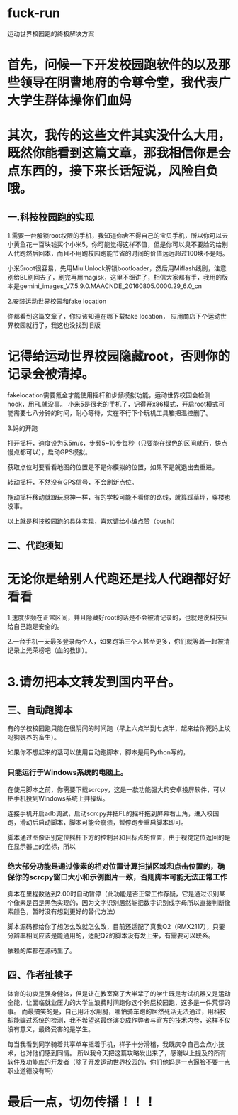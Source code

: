 # fuck-run
运动世界校园跑的终极解决方案

# 首先，问候一下开发校园跑软件的以及那些领导在阴曹地府的令尊令堂，我代表广大学生群体操你们血妈

# 其次，我传的这些文件其实没什么大用，既然你能看到这篇文章，那我相信你是会点东西的，接下来长话短说，风险自负哦。

## 一.科技校园跑的实现

1.需要一台解锁root权限的手机，我知道你舍不得自己的宝贝手机，所以你可以去小黄鱼花一百块钱买个小米5，你可能觉得这样不值，但是你可以臭不要脸的给别人代跑然后回本，而且不用跑校园跑能节省的时间的价值远远超过100块不是吗。

小米5root很容易，先用MiuiUnlock解锁bootloader，然后用Miflash线刷，注意别给BL刷回去了，刷完再用magisk，这里不细讲了，相信大家都有手，我用的版本是gemini_images_V7.5.9.0.MAACNDE_20160805.0000.29_6.0_cn

2.安装运动世界校园和fake location

你都看到这篇文章了，你应该知道在哪下载fake location，
应用商店下个运动世界校园就行了，我这也没找到旧版

# 记得给运动世界校园隐藏root，否则你的记录会被清掉。
fakelocation需要氪金才能使用摇杆和步频模拟功能，运动世界校园会检测hook，用FL就没事。
小米5是很老的手机了，记得开x86模式，开启root模式可能需要七八分钟的时间，耐心等待，实在不行下个玩机工具箱把温控删了。

3.妈的开跑

打开摇杆，速度设为5.5m/s，步频5~10步每秒（只要能在绿色的区间就行，快点慢点都可以），启动GPS模拟。

获取点位时要看看地图的位置是不是你模拟的位置，如果不是就退出去重进。

转动摇杆，不然没有GPS信号，不会刷新点位。

拖动摇杆移动就跟玩原神一样，有的学校可能不看你的路线，就算踩草坪，穿楼也没事。

以上就是科技校园跑的具体实现，喜欢请给小编点赞（bushi）

## 二、代跑须知

# 无论你是给别人代跑还是找人代跑都好好看看

1.速度步频在正常区间，并且隐藏好root的话是不会被清记录的，也就是说科技只给自己跑是安全的。

2.一台手机一天最多登录两个人，如果跑第三个人甚至更多，你们就等着一起被清记录上光荣榜吧（血的教训）。

# 3.请勿把本文转发到国内平台。

## 三、自动跑脚本

有的学校校园跑只能在很阴间的时间跑（早上六点半到七点半，起来给你死妈上坟吗狗娘养的畜生）。

如果你不想起来的话可以使用自动跑脚本，脚本是用Python写的，
### 只能运行于Windows系统的电脑上。

在使用脚本之前，你需要下载scrcpy，这是一款功能强大的安卓投屏软件，可以把手机投到Windows系统上并操纵。

连接手机开启adb调试，启动scrcpy并把FL的摇杆拖到屏幕右上角，进入校园跑，滑动后启动脚本，脚本可能会崩溃，暂停跑步重启脚本即可。

脚本通过图像识别定位摇杆下方的控制台和目标点的位置，由于视觉定位返回的是在显示器上的坐标，所以
### 绝大部分功能是通过像素的相对位置计算扫描区域和点击位置的，确保你的scrcpy窗口大小和示例图片一致，否则脚本可能无法正常工作
脚本在里程数达到2.00时自动暂停（此功能是否正常工作存疑，它是通过识别某个像素是否是黑色实现的，因为文字识别居然能把数字识别成字母所以直接判断像素颜色，暂时没有想到更好的替代方法）

脚本源码都给你了想怎么改就怎么改，目前还适配了真我Q2（RMX2117），只要分辨率相同应该是能通用的，适配Q2的脚本没有发上来，有需要可以联系。

依赖的库都在源码里了。

## 四、作者扯犊子

体育的初衷是强身健体，但是让在教室窝了大半辈子的学生既是考试机器又是运动全能，让面临就业压力的大学生浪费时间跑你这个狗屁校园跑，这多是一件荒谬的事。
而最搞笑的是，自己用汗水用腿，哪怕骑车跑的居然死活无法通过，用科技却能骗过系统的检测，我不希望这最终演变成作弊者与官方的技术内卷，这样不仅没有意义，最终受害的是学生。

每当我看到同学骑着共享单车摇着手机，样子十分滑稽，我既庆幸自己会点小技术，也对他们感到同情。
所以我今天把这篇攻略发出来了，感谢以上提及的所有软件及功能库的开发者（除了开发运动世界校园的，你们他妈是一点逼脸不要一点职业道德没有啊）

# 最后一点，切勿传播！！！
